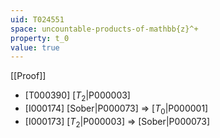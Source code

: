 ```yaml
---
uid: T024551
space: uncountable-products-of-mathbb{z}^+
property: t_0
value: true
---
```

[[Proof]]

* [T000390] [$T_2$|P000003]
* [I000174] [Sober|P000073] => [$T_0$|P000001]
* [I000173] [$T_2$|P000003] => [Sober|P000073]

